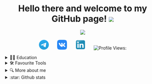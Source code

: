 <h1 align="center">Hello there and welcome to my GitHub page!
<img src="https://github.com/blackcater/blackcater/raw/main/images/Hi.gif" height="32"/></h1>
<!-- Typing SVG by DenverCoder1 - https://github.com/DenverCoder1/readme-typing-svg -->
<p align="center">
  <a href="https://github.com/DenverCoder1/readme-typing-svg"><img src="https://readme-typing-svg.herokuapp.com/?lines=My+name+is+Dmitrii;I+work+as+a+QA+-+engineer;Nice+to+meet+you!&font=Fira%20Code&center=true&width=650&height=50&color=8FCE00&vCenter=true&size=26"></a>
</p>

<!-- Social icons section -->
<p align="center">
  <a href="https://t.me/dmitrishin13"><img width="32px" alt="Telegram" title="Telegram" src="images/logo/Telegram.svg"/></a>
  &#8287;&#8287;&#8287;&#8287;&#8287;
  <a href="https://vk.com/dmitrydmitrishin"><img width="32px" alt="VK" title="VK" src="images/logo/vk.svg"/></a>
  &#8287;&#8287;&#8287;&#8287;&#8287;
  <a href="https://www.linkedin.com/in/dmitriy-dmitrishin-826068223/"><img width="32px" alt="Linkedin" title="Linkedin" src="images/logo/Linkedin_icon.svg"/></a>
  &#8287;&#8287;&#8287;&#8287;&#8287;
  <img src="https://komarev.com/ghpvc/?username=ddmitrishin" alt="Profile Views:">
</p>

<!-- Education section -->
<details>	
  <summary>👨‍🎓 Education</summary>
  <table width="100%" border='0'>
    <tr>
        <td width="30%" align="center" valign="center">
            <img src="images/logo/ssu.png">
            </td>
            <td valign="middle">Chelyabinsk State University.
            </br>Radiophysics and electronics
            <a target="_blank" href="https://www.csu.ru/en">csu.ru</a>.
    </td>
</tr>
<tr>
    <td width="30%" valign="center">
        <img src="images/logo/qa-guru.png">
        </td>
        <td valign="middle">School of Automation Testing Engineers
            <a target="_blank" href="https://qa.guru">qa.guru</a>. 
        </td>
    </tr>
</tr>
</table>
</br>
  </details>
  
<!-- Tools section -->
<details>	
  <summary>🛠️ Favourite Tools</summary>
  <p></p>  
 🤖 Programming and markup languages

<p>
    <a href="#"><img alt="Java" src="https://img.shields.io/badge/Java-007396.svg?logo=java&logoColor=white"></a>
    <a href="#"><img alt="Markdown" src="https://img.shields.io/badge/Markdown-000000.svg?logo=markdown&logoColor=white"></a>
    <a href="#"><img alt="SQL" src="https://custom-icon-badges.herokuapp.com/badge/SQL-025E8C.svg?logo=database&logoColor=white"></a>
</p>

 📚 Frameworks and libraries

<p>
    <a href="#"><img alt="JUnit" src="https://custom-icon-badges.herokuapp.com/badge/JUnit-25A162.svg?logo=check-circle&logoColor=white"></a>
</p>

 🧰 Software and tools

<p>
    <a href="#"><img alt="Postman" src="https://img.shields.io/badge/Postman-FF6C37?logo=postman&logoColor=white"></a>
    <a href="#"><img alt="Google Chrome" src="https://img.shields.io/badge/Google%20Chrome-4285F4?logo=GoogleChrome&logoColor=white"></a>
    <a href="#"><img alt="IntelliJ IDEA" src="https://img.shields.io/badge/IntelliJIDEA-000000.svg?logo=intellij-idea&logoColor=white"></a>
    <a href="#"><img alt="Confluence" src="https://img.shields.io/badge/confluence-%23172BF4.svg?logo=confluence&logoColor=white"></a>
    <a href="#"><img alt="Gradle" src="https://img.shields.io/badge/Gradle-02303A.svg?logo=Gradle&logoColor=white"></a>
    <a href="#"><img alt="Telegram" src="https://img.shields.io/badge/Telegram-2CA5E0?logo=telegram&logoColor=white"></a>
    <a href="#"><img alt="Selenium" src="https://img.shields.io/badge/-selenium-%43B02A?logo=selenium&logoColor=white"></a>
    <a href="#"><img alt="GitHub" src="https://img.shields.io/badge/github-%23121011.svg?logo=github&logoColor=white"></a>
</p>
  
 💻 Servers and operation systems

<p>
    <a href="#"><img alt="Ubuntu" src="https://img.shields.io/badge/Ubuntu-E95420?logo=ubuntu&logoColor=white"></a>
    <a href="#"><img alt="Windows" src="https://img.shields.io/badge/Windows-0078D6?logo=windows&logoColor=white"></a>
    <a href="#"><img alt="Jenkins" src="https://img.shields.io/badge/jenkins-%232C5263.svg?logo=jenkins&logoColor=white"></a>
</p>
  
</details>

<!-- Additional info section -->
<details>	
  <summary>🔍 More about me</summary>

My CV will be here soon 😉  
 
🌍 I speak Russian, English<p></p>  
</details>

<!-- Github Stats section -->
<details>	
  <summary>:star: Github stats</summary>

  <br>
<p align=center>
  <div align=center>
    <a href="https://github.com/denvercoder1/github-readme-streak-stats" title="Go to Source">
      <img align="left" width=390 src="https://github-readme-streak-stats.herokuapp.com/?user=ddmitrishin&theme=radical" alt="ddmitrishin" />
    </a>
    <a href="https://github.com/anuraghazra/github-readme-stats" title="Go to Source">
      <img align="right" width=390 src="https://github-readme-stats.vercel.app/api?username=ddmitrishin&show_icons=true&theme=radical" />
    </a>
  </div>
  <br><br><br><br><br><br><br><br><br>
  <div align=center>
    <a href="https://github.com/anuraghazra/github-readme-stats">
      <img width=325 align="center" src="https://github-readme-stats.vercel.app/api/top-langs/?username=ddmitrishin&title_color=EA538D&text_color=ffffff&icon_color=EA538D&bg_color=20232a&langs_count=8&layout=compact&border_color=EA538D&hide_border=true" />
    </a>
  </div>
</details>
